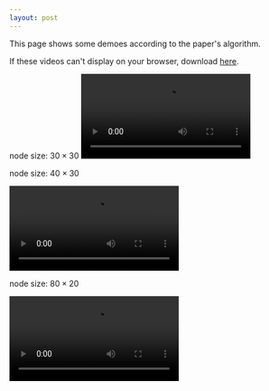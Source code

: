 ```yaml
---
layout: post
---
```


This page shows some demoes according to the paper's algorithm.

If these videos can't display on your browser, download <a href="/video/demo.zip">here</a>.

<!-- more -->

node size: $30\times 30$
<video controls="controls">
 <source src="/video/30x30.avi" type="video/avi" />
 <source src="/video/30x30.mp4" type="video/mp4" />
 <source src="/video/30x30.webm" type="video/webm" />
   <object data="/video/30x30.mp4">
     <embed src="/video/30x30.avi" />
   </object>
</video>

node size: $40\times 30$ 

<video controls="controls">
 <source src="/video/40x30.avi" type="video/avi" />
 <source src="/video/40x30.mp4" type="video/mp4" />
 <source src="/video/40x30.webm" type="video/webm" />
   <object data="/video/40x30.mp4">
     <embed src="/video/40x30.avi" />
   </object>
</video>

node size: $80\times 20$ 

<video controls="controls">
 <source src="/video/80x20.avi" type="video/avi" />
 <source src="/video/80x20.mp4" type="video/mp4" />
 <source src="/video/80x20.webm" type="video/webm" />
   <object data="/video/80x20.mp4">
    <embed src="/video/80x20.avi" />
   </object>
</video>

